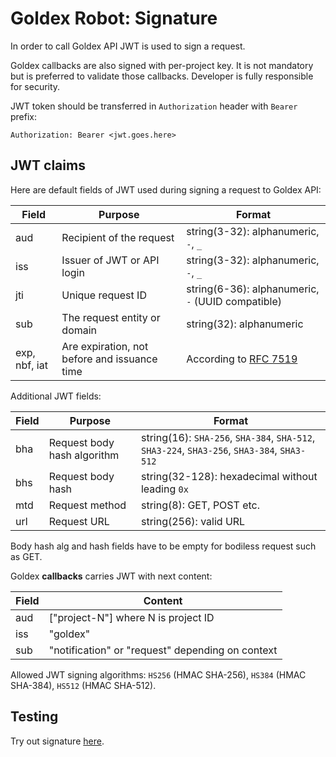# Goldex Robot: Signature

In order to call Goldex API JWT is used to sign a request.

Goldex callbacks are also signed with per-project key.
It is not mandatory but is preferred to validate those callbacks.
Developer is fully responsible for security.

JWT token should be transferred in `Authorization` header with `Bearer` prefix:

```text
Authorization: Bearer <jwt.goes.here>
```

## JWT claims

Here are default fields of JWT used during signing a request to Goldex API:

| Field | Purpose | Format |
| --- | --- | --- |
| aud | Recipient of the request | string(3-32): alphanumeric, `-`, `_` |
| iss | Issuer of JWT or API login | string(3-32): alphanumeric, `-`, `_` |
| jti | Unique request ID | string(6-36): alphanumeric, `-` (UUID compatible) |
| sub | The request entity or domain | string(32): alphanumeric |
| exp, nbf, iat | Are expiration, not before and issuance time | According to [RFC 7519](https://datatracker.ietf.org/doc/html/rfc7519#section-4.1.5) |

Additional JWT fields:

| Field | Purpose | Format |
| --- | --- | --- |
| bha | Request body hash algorithm | string(16): `SHA-256`, `SHA-384`, `SHA-512`, `SHA3-224`, `SHA3-256`, `SHA3-384`, `SHA3-512` |
| bhs | Request body hash | string(32-128): hexadecimal without leading `0x` |
| mtd | Request method | string(8): GET, POST etc. |
| url | Request URL | string(256): valid URL |

Body hash alg and hash fields have to be empty for bodiless request such as GET.

Goldex **callbacks** carries JWT with next content:

| Field | Content |
| --- | --- |
| aud | ["project-N"] where N is project ID |
| iss | "goldex" |
| sub | "notification" or "request" depending on context |

Allowed JWT signing algorithms: `HS256` (HMAC SHA-256), `HS384` (HMAC SHA-384), `HS512` (HMAC SHA-512).

## Testing

Try out signature [here](https://goldexrobot.github.io/core.integration/signature/).
